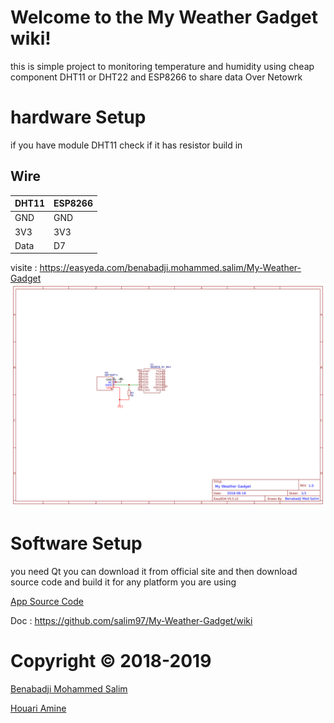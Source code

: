 # Welcome to the My Weather Gadget wiki!

this is simple project to monitoring temperature and humidity using cheap component DHT11 or DHT22 and ESP8266 to share data Over Netowrk

# hardware Setup
if you have module DHT11 check if it has resistor build in

## Wire

| DHT11 | ESP8266 |
|-------|---------|
| GND   | GND     |
| 3V3   | 3V3     |
| Data  | D7      |

visite : https://easyeda.com/benabadji.mohammed.salim/My-Weather-Gadget
![](https://github.com/salim97/My-Weather-Gadget/blob/master/ESP8266%20DHT11/Schematic_My-Weather-Gadget-esp8266_Sheet-1_20180616125110.png)

# Software Setup
you need Qt you can download it from official site
and then download source code and build it for any platform you are using 

[App Source Code](https://github.com/salim97/My-Weather-Gadget/tree/master/QT_Application/Src)

Doc : https://github.com/salim97/My-Weather-Gadget/wiki

# Copyright © 2018-2019
[Benabadji Mohammed Salim](https://github.com/salim97)

[Houari Amine ](https://github.com/AmineHouari98)
